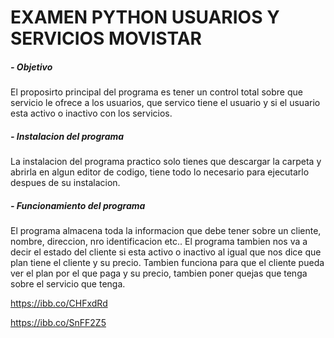 # EXAMEN PYTHON USUARIOS Y SERVICIOS MOVISTAR 

##### - Objetivo

El proposirto principal del programa es tener un control total sobre que servicio le ofrece a los usuarios, que servico tiene el usuario y si el usuario esta activo o inactivo con los servicios. 



##### - Instalacion del programa 

La instalacion del programa practico solo tienes que descargar la carpeta y abrirla en algun editor de codigo, tiene todo lo necesario para ejecutarlo despues de su instalacion.



##### - Funcionamiento del programa

El programa almacena toda la informacion que debe tener sobre un cliente, nombre, direccion, nro identificacion etc.. El programa tambien nos va a decir el estado del cliente si esta activo o inactivo al igual que nos dice que plan tiene el cliente y su precio. Tambien funciona para que el cliente pueda ver el plan por el que paga y su precio, tambien poner quejas que tenga sobre el servicio que tenga.


https://ibb.co/CHFxdRd

https://ibb.co/SnFF2Z5


